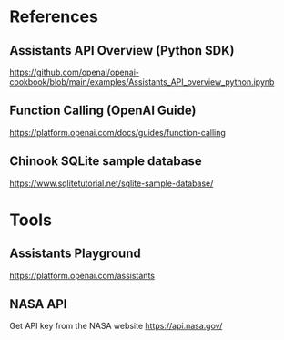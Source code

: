 # References

## Assistants API Overview (Python SDK)

https://github.com/openai/openai-cookbook/blob/main/examples/Assistants_API_overview_python.ipynb

## Function Calling (OpenAI Guide)

https://platform.openai.com/docs/guides/function-calling

## Chinook SQLite sample database

https://www.sqlitetutorial.net/sqlite-sample-database/

# Tools

## Assistants Playground

https://platform.openai.com/assistants

## NASA API

Get API key from the NASA website https://api.nasa.gov/
